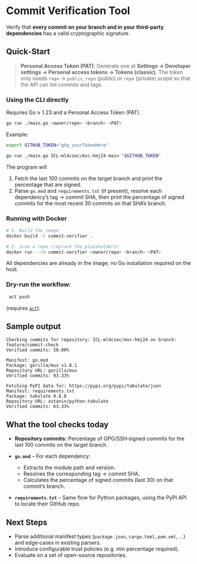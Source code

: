 <!-- ## Commit Verification Tool

Use locally:
- Make sure you have a personal access token, Settings -> Developer Settings -> personal access tokens -> generate new token (classic).
- Clone the repository. 
- can run main with three arguments, repository (username/repository), branch, token
or act push? (do i need to do something/install something for this to work?)


Current tool:
- Checks current branch in repository to and output is percentage of verified commits on branch
- Parses go.mod file, finds package and version and finds % verified commits through APIs, 30 commits per page
- Parses requirements.txt file, finds package and version and finds % verified commits through APIs, 30 commits per page

Next steps:
- Handle more cases of manifest files, as well as more edge cases for current manifest file parsing. 
- Add adjustable trust policies
- Test on evaluation repositories
 -->

 <!-- This repo ships both **a GitHub Action** and **a standalone CLI/Docker image** that run the exact same logic. Clone it, use it in CI, or dry‑run the workflow locally with [`act`](https://github.com/nektos/act) – whatever suits your workflow. -->
<!-- | Scenario             | Command / File                                                                                       | Notes                                                     |
| -------------------- | ---------------------------------------------------------------------------------------------------- | --------------------------------------------------------- |
| **GitHub**           | Add `.github/workflows/commitverification.yml` (already in this repo)                                | Every push / PR gets scanned automatically.               |
| **Local (Go)**       | `go run ./main.go <owner/repo> <branch> <PAT>`                                                       | Requires Go ≥ 1.23 and a Personal Access Token (PAT).     |
| **Local (Docker)**   | `docker build -t commit‑verifier .`<br> <br>`docker run --rm commit‑verifier <owner/repo> <branch> <PAT>` | Runs entirely in Docker, no local Go install required.                                 |
| **Dry‑run workflow** | `act push`                                                                                           | Simulates the GitHub Action locally. Install `act` first. | -->


<!-- > **Tip for `docker buildx` users** – if your Docker CLI defaults to Buildx, make sure you still pass the build context (`.`) just like above: `docker buildx build -t commit-verifier .`.  Omitting the dot will trigger the *"requires exactly 1 argument"* error.

All dependencies are vendored inside the image; *no* Go toolchain is required on the host. -->


<!-- ## Why is there a workflow file in the repo?

Keeping `.github/workflows/commitverification.yml` in the repository **doesn’t interfere** with local usage – Git simply treats it like any other file.  When you clone the repo, the file just lives on disk; it only becomes active when the repository is pushed to GitHub and Actions are enabled.  Feel free to ignore or delete it in downstream forks if you don’t need the Action.

--- -->



# Commit Verification Tool

Verify that **every commit on your branch and in your third‑party dependencies** has a valid cryptographic signature.


## Quick‑Start


> **Personal Access Token (PAT)**: Generate one at **Settings → Developer settings → Personal access tokens → Tokens (classic)**. The token only needs `repo` → `public_repo` (public) or `repo` (private) scope so that the API can list commits and tags.


### Using the CLI directly
Requires Go ≥ 1.23 and a Personal Access Token (PAT).
```bash 
go run ./main.go <owner/repo> <branch> <PAT>
```

Example:
```bash
export GITHUB_TOKEN="ghp_yourTokenHere"

go run ./main.go ICL-ml4csec/msc-hmj24 main "$GITHUB_TOKEN"
```

The program will

1. Fetch the last 100 commits on the target branch and print the percentage that are signed.
2. Parse `go.mod` and `requirements.txt` (if present), resolve each dependency’s tag → commit SHA, then print the percentage of signed commits for the most recent 30 commits on that SHA’s branch.


### Running with Docker

```bash
# 1. Build the image
docker build -t commit-verifier .

# 2. Scan a repo (replace the placeholders)
docker run --rm commit-verifier <owner/repo> <branch> <PAT>
```
All dependencies are already in the image; no Go installation required on the host.

### Dry-run the workflow:
```bash
 act push 
```
(requires [`act`](https://github.com/nektos/act)).


## Sample output

```text
Checking commits for repository: ICL-ml4csec/msc-hmj24 on branch: feature/commit-check
Verified commits: 50.00%

Manifest: go.mod
Package: gorilla/mux v1.8.1
Repository URL: gorilla/mux
Verified commits: 93.33%

Fetching PyPI data for: https://pypi.org/pypi/tabulate/json
Manifest: requirements.txt
Package: tabulate 0.8.8
Repository URL: astanin/python-tabulate
Verified commits: 63.33%
```


## What the tool checks today

* **Repository commits:** Percentage of GPG/SSH‑signed commits for the last 100 commits on the target branch.
* **`go.mod`** – For each dependency:

  * Extracts the module path and version.
  * Resolves the corresponding tag → commit SHA.
  * Calculates the percentage of signed commits (last 30) on that commit’s branch.
* **`requirements.txt`** – Same flow for Python packages, using the PyPI API to locate their GitHub repo.


## Next Steps

* Parse additional manifest types (`package.json`, `cargo.toml`, `pom.xml`, …) and edge‑cases in existing parsers.
* Introduce configurable trust policies (e.g. min percentage required).
* Evaluate on a set of open-source repositories.

